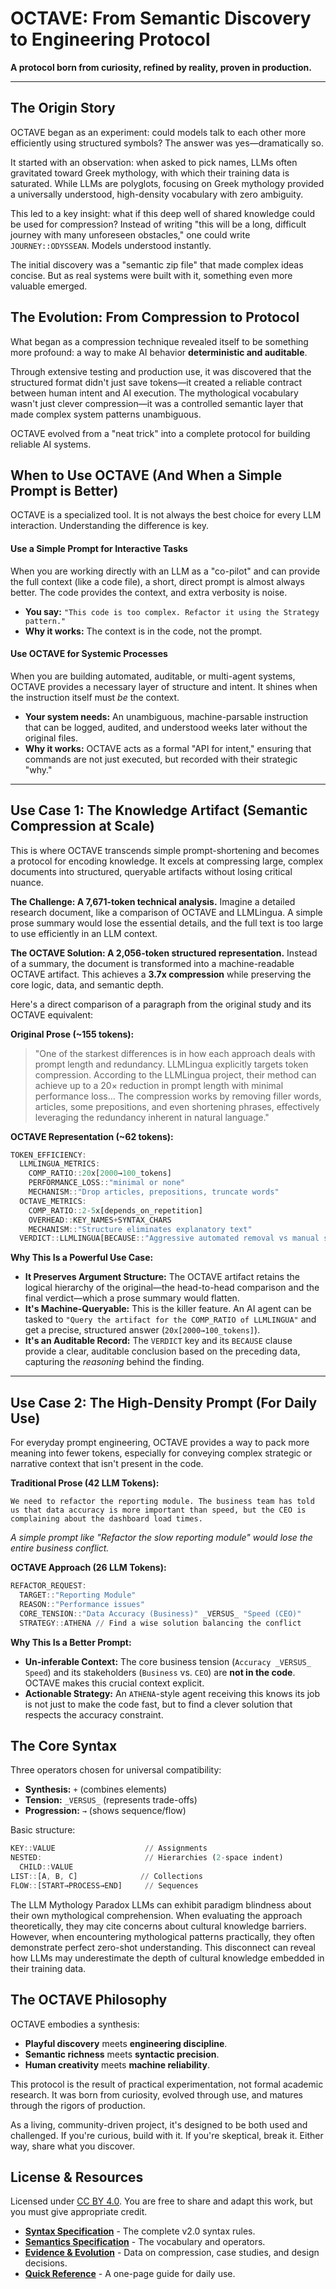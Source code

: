 # OCTAVE: From Semantic Discovery to Engineering Protocol

**A protocol born from curiosity, refined by reality, proven in production.**

---

## The Origin Story

OCTAVE began as an experiment: could models talk to each other more efficiently using structured symbols? The answer was yes—dramatically so.

It started with an observation: when asked to pick names, LLMs often gravitated toward Greek mythology, with which their training data is saturated. While LLMs are polyglots, focusing on Greek mythology provided a universally understood, high-density vocabulary with zero ambiguity.

This led to a key insight: what if this deep well of shared knowledge could be used for compression? Instead of writing "this will be a long, difficult journey with many unforeseen obstacles," one could write `JOURNEY::ODYSSEAN`. Models understood instantly.

The initial discovery was a "semantic zip file" that made complex ideas concise. But as real systems were built with it, something even more valuable emerged.

## The Evolution: From Compression to Protocol

What began as a compression technique revealed itself to be something more profound: a way to make AI behavior **deterministic and auditable**.

Through extensive testing and production use, it was discovered that the structured format didn't just save tokens—it created a reliable contract between human intent and AI execution. The mythological vocabulary wasn't just clever compression—it was a controlled semantic layer that made complex system patterns unambiguous.

OCTAVE evolved from a "neat trick" into a complete protocol for building reliable AI systems.

## When to Use OCTAVE (And When a Simple Prompt is Better)

OCTAVE is a specialized tool. It is not always the best choice for every LLM interaction. Understanding the difference is key.

#### Use a Simple Prompt for Interactive Tasks
When you are working directly with an LLM as a "co-pilot" and can provide the full context (like a code file), a short, direct prompt is almost always better. The code provides the context, and extra verbosity is noise.

*   **You say:** `"This code is too complex. Refactor it using the Strategy pattern."`
*   **Why it works:** The context is in the code, not the prompt.

#### Use OCTAVE for Systemic Processes
When you are building automated, auditable, or multi-agent systems, OCTAVE provides a necessary layer of structure and intent. It shines when the instruction itself must *be* the context.

*   **Your system needs:** An unambiguous, machine-parsable instruction that can be logged, audited, and understood weeks later without the original files.
*   **Why it works:** OCTAVE acts as a formal "API for intent," ensuring that commands are not just executed, but recorded with their strategic "why."

---

## Use Case 1: The Knowledge Artifact (Semantic Compression at Scale)

This is where OCTAVE transcends simple prompt-shortening and becomes a protocol for encoding knowledge. It excels at compressing large, complex documents into structured, queryable artifacts without losing critical nuance.

**The Challenge: A 7,671-token technical analysis.**
Imagine a detailed research document, like a comparison of OCTAVE and LLMLingua. A simple prose summary would lose the essential details, and the full text is too large to use efficiently in an LLM context.

**The OCTAVE Solution: A 2,056-token structured representation.**
Instead of a summary, the document is transformed into a machine-readable OCTAVE artifact. This achieves a **3.7x compression** while preserving the core logic, data, and semantic depth.

Here's a direct comparison of a paragraph from the original study and its OCTAVE equivalent:

**Original Prose (~155 tokens):**
> "One of the starkest differences is in how each approach deals with prompt length and redundancy. LLMLingua explicitly targets token compression. According to the LLMLingua project, their method can achieve up to a 20× reduction in prompt length with minimal performance loss... The compression works by removing filler words, articles, some prepositions, and even shortening phrases, effectively leveraging the redundancy inherent in natural language."

**OCTAVE Representation (~62 tokens):**
```octave
TOKEN_EFFICIENCY:
  LLMLINGUA_METRICS:
    COMP_RATIO::20x[2000→100_tokens]
    PERFORMANCE_LOSS::"minimal or none"
    MECHANISM::"Drop articles, prepositions, truncate words"
  OCTAVE_METRICS:
    COMP_RATIO::2-5x[depends_on_repetition]
    OVERHEAD::KEY_NAMES+SYNTAX_CHARS
    MECHANISM::"Structure eliminates explanatory text"
  VERDICT::LLMLINGUA[BECAUSE::"Aggressive automated removal vs manual structuring"]
```

**Why This Is a Powerful Use Case:**
*   **It Preserves Argument Structure:** The OCTAVE artifact retains the logical hierarchy of the original—the head-to-head comparison and the final verdict—which a prose summary would flatten.
*   **It's Machine-Queryable:** This is the killer feature. An AI agent can be tasked to `"Query the artifact for the COMP_RATIO of LLMLINGUA"` and get a precise, structured answer (`20x[2000→100_tokens]`).
*   **It's an Auditable Record:** The `VERDICT` key and its `BECAUSE` clause provide a clear, auditable conclusion based on the preceding data, capturing the *reasoning* behind the finding.

---

## Use Case 2: The High-Density Prompt (For Daily Use)

For everyday prompt engineering, OCTAVE provides a way to pack more meaning into fewer tokens, especially for conveying complex strategic or narrative context that isn't present in the code.

**Traditional Prose (42 LLM Tokens):**
```text
We need to refactor the reporting module. The business team has told us that data accuracy is more important than speed, but the CEO is complaining about the dashboard load times.
```
*A simple prompt like "Refactor the slow reporting module" would lose the entire business conflict.*

**OCTAVE Approach (26 LLM Tokens):**
```octave
REFACTOR_REQUEST:
  TARGET::"Reporting Module"
  REASON::"Performance issues"
  CORE_TENSION::"Data Accuracy (Business)" _VERSUS_ "Speed (CEO)"
  STRATEGY::ATHENA // Find a wise solution balancing the conflict
```
**Why This Is a Better Prompt:**
*   **Un-inferable Context:** The core business tension (`Accuracy _VERSUS_ Speed`) and its stakeholders (`Business` vs. `CEO`) are **not in the code**. OCTAVE makes this crucial context explicit.
*   **Actionable Strategy:** An `ATHENA`-style agent receiving this knows its job is not just to make the code fast, but to find a clever solution that respects the accuracy constraint.

## The Core Syntax

Three operators chosen for universal compatibility:
*   **Synthesis:** `+` (combines elements)
*   **Tension:** `_VERSUS_` (represents trade-offs)
*   **Progression:** `→` (shows sequence/flow)

Basic structure:
```octave
KEY::VALUE                    // Assignments
NESTED:                       // Hierarchies (2-space indent)
  CHILD::VALUE
LIST::[A, B, C]              // Collections
FLOW::[START→PROCESS→END]     // Sequences
```
The LLM Mythology Paradox
LLMs can exhibit paradigm blindness about their own mythological comprehension. When evaluating the approach theoretically, they may cite concerns about cultural knowledge barriers. However, when encountering mythological patterns practically, they often demonstrate perfect zero-shot understanding. This disconnect can reveal how LLMs may underestimate the depth of cultural knowledge embedded in their training data.

## The OCTAVE Philosophy

OCTAVE embodies a synthesis:
*   **Playful discovery** meets **engineering discipline**.
*   **Semantic richness** meets **syntactic precision**.
*   **Human creativity** meets **machine reliability**.

This protocol is the result of practical experimentation, not formal academic research. It was born from curiosity, evolved through use, and matures through the rigors of production.

As a living, community-driven project, it's designed to be both used and challenged. If you're curious, build with it. If you're skeptical, break it. Either way, share what you discover.

## License & Resources

Licensed under [CC BY 4.0](https://creativecommons.org/licenses/by/4.0/). You are free to share and adapt this work, but you must give appropriate credit.

*   **[Syntax Specification](./specs/octave-syntax.oct.md)** - The complete v2.0 syntax rules.
*   **[Semantics Specification](./specs/octave-semantics.oct.md)** - The vocabulary and operators.
*   **[Evidence & Evolution](./evidence)** - Data on compression, case studies, and design decisions.
*   **[Quick Reference](./guides/llm-octave-quick-reference.oct.md)** - A one-page guide for daily use.